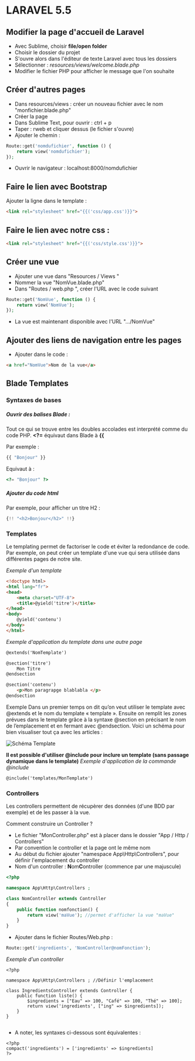 # LARAVEL 5.5


## Modifier la page d'accueil de Laravel 

* Avec Sublime, choisir **file/open folder**
* Choisir le dossier du projet 
* S'ouvre alors dans l'éditeur de texte Laravel avec tous les dossiers
* Sélectionner : *resources/views/welcome.blade.php*
* Modifier le fichier PHP pour afficher le message que l'on souhaite


## Créer d'autres pages 

* Dans resources/views : créer un nouveau fichier avec le nom "monfichier.blade.php"
* Créer la page
* Dans Sublime Text, pour ouvrir : ctrl + p
* Taper : rweb et cliquer dessus (le fichier s'ouvre)
* Ajouter le chemin : 
```php
Route::get('nomdufichier', function () {
    return view('nomdufichier');
});
```
* Ouvrir le navigateur : localhost:8000/nomdufichier


## Faire le lien avec Bootstrap 

Ajouter la ligne dans le template : 
```html
<link rel="stylesheet" href="{{('css/app.css')}}">
```

## Faire le lien avec notre css : 
```html
<link rel="stylesheet" href="{{('css/style.css')}}">
```

## Créer une vue 

* Ajouter une vue dans "Resources / Views "
* Nommer la vue "NomVue.blade.php"
* Dans "Routes / web.php ", créer l'URL avec le code suivant 
```php
Route::get('NomVue', function () {
    return view('NomVue');
});
```

* La vue est maintenant disponible avec l'URL ".../NomVue" 



## Ajouter des liens de navigation entre les pages

* Ajouter dans le code : 
```html 
<a href="NomVue">Nom de la vue</a>
```



## Blade Templates

### Syntaxes de bases 

##### Ouvrir des balises Blade :

Tout ce qui se trouve entre les doubles accolades est interprété comme du code PHP.
**<?=**  équivaut dans Blade à  **{{**


Par exemple : 
```php
{{ "Bonjour" }}
```

Equivaut à :
```php
<?= "Bonjour" ?>
```


##### Ajouter du code html

Par exemple, pour afficher un titre H2 : 
```php
{!! "<h2>Bonjour</h2>" !!}
```


### Templates 

Le templating permet de factoriser le code et éviter la redondance de code. 
Par exemple, on peut créer un template d'une vue qui sera utilisée dans différentes pages de notre site.

*Exemple d'un template*
```html
<!doctype html>
<html lang="fr">
<head>
    <meta charset="UTF-8">
    <title>@yield('titre')</title>
</head>
<body>
    @yield('contenu')
</body>
</html>
```

*Exemple d'application du template dans une autre page*
```html
@extends('NomTemplate')

@section('titre')
	Mon Titre
@endsection

@section('contenu')
	<p>Mon paragrapge blablabla </p>
@endsection
```

Exemple
Dans un premier temps on dit qu’on veut utiliser le template avec @extends et le nom du template « template ». Ensuite on remplit les zones prévues dans le template grâce à la syntaxe @section en précisant le nom de l’emplacement et en fermant avec @endsection. Voici un schéma pour bien visualiser tout ça avec les articles :

![Schéma Template](https://raw.githubusercontent.com/MarionChapuis/memo/master/principe_template.jpg)

**Il est possible d'utiliser @include pour inclure un template (sans passage dynamique dans le template)**
*Exemple d'application de la commande @include*
```html
@include('templates/MonTemplate')
```


### Controllers

Les controllers permettent de récupèrer des données (d'une BDD par exemple) et de les passer à la vue.

Comment construire un Controller ? 

* Le fichier "MonController.php" est à placer dans le dossier "App / Http / Controllers"
* Par convention le controller et la page ont le même nom
* Au début du fichier ajouter "namespace App\Http\Controllers", pour définir l'emplacement du controller
* Nom d'un controller : **N**om**C**ontroller (commence par une majuscule)

```php
<?php

namespace App\Http\Controllers ;

class NomController extends Controller
{
	public function nomfonction() {
		return view('maVue'); //permet d'afficher la vue "maVue"
	}
}
```

* Ajouter dans le fichier Routes/Web.php :
```php
Route::get('ingredients', 'NomController@nomFonction');
```



*Exemple d'un controller*
```
<?php 

namespace App\Http\Controllers ; //Définir l'emplacement 

class IngredientsController extends Controller {
	public function liste() {
    	$ingredients = ["Eau" => 100, "Café" => 100, "Thé" => 100];
    	return view('ingredients', ["ing" => $ingredients]);
	}
}
 
```

* A noter, les syntaxes ci-dessous sont équivalentes : 
```
<?php 
compact('ingredients') = ['ingredients' => $ingredients]
?>
```



